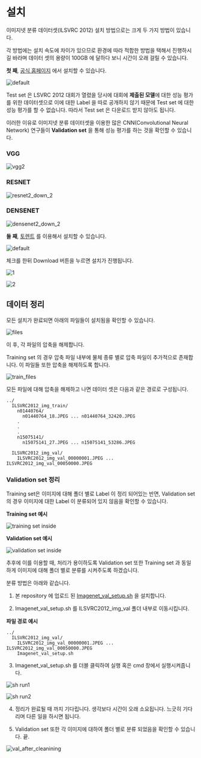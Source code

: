 # 설치

이미지넷 분류 데이터셋(ILSVRC 2012) 설치 방법으로는 크게 두 가지 방법이 있습니다.

각 방법에는 설치 속도에 차이가 있으므로 환경에 따라 적합한 방법을 택해서 진행하시길 바라며 데이터 셋의 용량이 100GB 에 달하다 보니 시간이 오래 걸릴 수 있습니다.

**첫 째**, [공식 홈페이지](http://www.image-net.org/challenges/LSVRC/2012/nonpub-downloads) 에서 설치할 수 있습니다.

![default](https://user-images.githubusercontent.com/35001605/52109318-6d002800-2640-11e9-8138-c478c94da897.png)

Test set 은 LSVRC 2012 대회가 열렸을 당시에 대회에 **제출된 모델**에 대한 성능 평가를 위한 데이터셋으로 이에 대한 Label 을 따로 공개하지 않기 때문에 Test set 에 대한 성능 평가를 할 수 없습니다. 따라서 Test set 은 다운로드 받지 않아도 됩니다. 

이러한 이유로 이미지넷 분류 데이터셋을 이용한 많은 CNN(Convolutional Neural Network) 연구들이 **Validation set** 을 통해 성능 평가를 하는 것을 확인할 수 있습니다.

### VGG

![vgg2](https://user-images.githubusercontent.com/35001605/53281180-9a378600-3767-11e9-95d4-d0b6fe751d3a.png)

### RESNET

![resnet2_down_2](https://user-images.githubusercontent.com/35001605/53281608-cf93a200-376e-11e9-9679-758ce8d59dc1.png)

### DENSENET

![densenet2_down_2](https://user-images.githubusercontent.com/35001605/53281568-1c2aad80-376e-11e9-9130-8fc38042be4a.png)

**둘 째**, [토렌트](http://academictorrents.com/collection/imagenet-2012) 를 이용해서 설치할 수 있습니다.

![default](https://user-images.githubusercontent.com/35001605/52109801-0714a000-2642-11e9-98ba-eaa6359ce709.png)

체크를 한뒤 Download 버튼을 누르면 설치가 진행됩니다.

![1](https://user-images.githubusercontent.com/35001605/52569830-626e3b80-2e55-11e9-91a2-16ac0684a89a.png)

![2](https://user-images.githubusercontent.com/35001605/52110952-a1c2ae00-2645-11e9-8c57-0209ab5f060c.png)

## 데이터 정리

모든 설치가 완료되면 아래의 파일들이 설치됨을 확인할 수 있습니다.

![files](https://user-images.githubusercontent.com/35001605/52572986-72d5e480-2e5c-11e9-9187-323fc0273f8c.PNG)

이 후, 각 파일의 압축을 해제합니다. 

Training set 의 경우 압축 파일 내부에 물체 종류 별로 압축 파일이 추가적으로 존재합니다. 이 파일들 또한 압축을 해제하도록 합니다.

![train_files](https://user-images.githubusercontent.com/35001605/52573708-0e1b8980-2e5e-11e9-95a0-f6dc1b5c93d4.PNG)

모든 파일에 대해 압축을 해제하고 나면 데이터 셋은 다음과 같은 경로로 구성됩니다.

```
../
  ILSVRC2012_img_train/
    n01440764/
      n01440764_18.JPEG ... n01440764_32420.JPEG
    .
    .
    .
    n15075141/
      n15075141_27.JPEG ... n15075141_53286.JPEG
      
  ILSVRC2012_img_val/
    ILSVRC2012_img_val_00000001.JPEG ... ILSVRC2012_img_val_00050000.JPEG
```

### Validation set 정리

Training set은 이미지에 대해 폴더 별로 Label 이 정리 되어있는 반면, Validation set의 경우 이미지에 대한 Label 이 분류되어 있지 않음을 확인할 수 있습니다. 

**Training set 예시**

![training set inside](https://user-images.githubusercontent.com/35001605/53282752-b2b39a80-377f-11e9-8083-dee42a57303e.PNG)

**Validation set 예시**

![validation set inside](https://user-images.githubusercontent.com/35001605/53282754-b515f480-377f-11e9-8495-aa84ad7c3ae1.PNG)


추후에 이를 이용할 때, 처리가 용이하도록 Validation set 또한 Training set 과 동일하게 이미지에 대해 폴더 별로 분류를 시켜주도록 하겠습니다.

분류 방법은 아래와 같습니다.

1. 본 repository 에 업로드 된 [Imagenet_val_setup.sh](https://github.com/developer0hye/Setup-for-Imagenet/blob/master/Imagenet_val_setup.sh) 을 설치합니다.

2. Imagenet_val_setup.sh 를 ILSVRC2012_img_val 폴더 내부로 이동시킵니다.

**파일 경로 예시**
```
../
  ILSVRC2012_img_val/
    ILSVRC2012_img_val_00000001.JPEG ... ILSVRC2012_img_val_00050000.JPEG
    Imagenet_val_setup.sh
```

3. Imagenet_val_setup.sh 를 더블 클릭하여 실행 혹은 cmd 창에서 실행시켜줍니다.

![sh run1](https://user-images.githubusercontent.com/35001605/53282877-68cbb400-3781-11e9-9b31-aa53b4b5f280.PNG)

![sh run2](https://user-images.githubusercontent.com/35001605/53282876-68cbb400-3781-11e9-86e7-e94a0173320b.PNG)

4. 정리가 완료될 때 까지 기다립니다. 생각보다 시간이 오래 소요됩니다. 느긋히 기다리며 다른 일을 하시면 됩니다.

5. Validation set 또한 각 이미지에 대하여 폴더 별로 분류 되었음을 확인할 수 있습니다. 끝.

![val_after_cleanining](https://user-images.githubusercontent.com/35001605/53282873-5baec500-3781-11e9-8c12-befceb819075.PNG)
